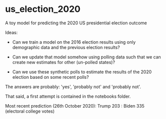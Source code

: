 # us_election_2020
A toy model for predicting the 2020 US presidential election outcome

Ideas:

* Can we train a model on the 2016 election results using only demographic data and the previous election results?

* Can we update that model somehow using polling data such that we can create new estimates for other (un-polled states)?

* Can we use these synthetic polls to estimate the results of the 2020 election based on some recent polls?

The answers are probably: 'yes', 'probably not' and 'probably not'.

That said, a first attempt is contained in the notebooks folder.

Most recent prediction (26th October 2020): Trump 203 : Biden 335 (electoral college votes)


